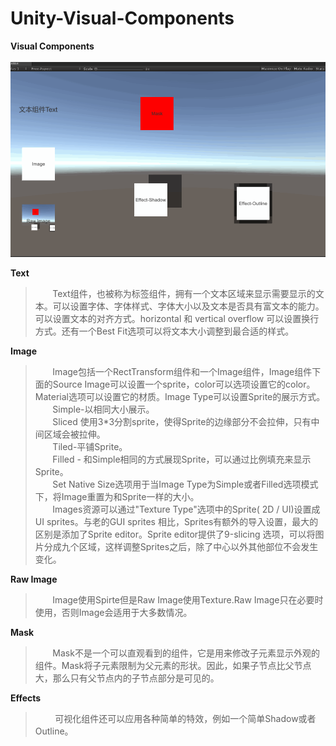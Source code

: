 # Unity-Visual-Components
**Visual Components**<br><br>
![Visual Components](https://github.com/ChallengerCY/Unity-Visual-Components/blob/master/Unity-VisualComponents/Picture%26Gif/Visual%20Components.gif)

**Text**
>&nbsp;&nbsp;&nbsp;&nbsp;&nbsp;&nbsp;&nbsp;Text组件，也被称为标签组件，拥有一个文本区域来显示需要显示的文本。可以设置字体、字体样式、字体大小以及文本是否具有富文本的能力。可以设置文本的对齐方式。horizontal 和 vertical overflow 可以设置换行方式。还有一个Best Fit选项可以将文本大小调整到最合适的样式。

**Image**
>&nbsp;&nbsp;&nbsp;&nbsp;&nbsp;&nbsp;&nbsp;Image包括一个RectTransform组件和一个Image组件，Image组件下面的Source Image可以设置一个sprite，color可以选项设置它的color。Material选项可以设置它的材质。Image Type可以设置Sprite的展示方式。<br>
&nbsp;&nbsp;&nbsp;&nbsp;&nbsp;&nbsp;&nbsp;Simple-以相同大小展示。<br>
&nbsp;&nbsp;&nbsp;&nbsp;&nbsp;&nbsp;&nbsp;Sliced 使用3*3分割sprite，使得Sprite的边缘部分不会拉伸，只有中间区域会被拉伸。 <br>
&nbsp;&nbsp;&nbsp;&nbsp;&nbsp;&nbsp;&nbsp;Tiled-平铺Sprite。 <br>
&nbsp;&nbsp;&nbsp;&nbsp;&nbsp;&nbsp;&nbsp;Filled - 和Simple相同的方式展现Sprite，可以通过比例填充来显示Sprite。<br>
&nbsp;&nbsp;&nbsp;&nbsp;&nbsp;&nbsp;&nbsp;Set Native Size选项用于当Image Type为Simple或者Filled选项模式下，将Image重置为和Sprite一样的大小。<br>
&nbsp;&nbsp;&nbsp;&nbsp;&nbsp;&nbsp;&nbsp;Images资源可以通过"Texture Type"选项中的Sprite( 2D / UI)设置成UI sprites。与老的GUI sprites 相比，Sprites有额外的导入设置，最大的区别是添加了Sprite editor。Sprite editor提供了9-slicing 选项，可以将图片分成九个区域，这样调整Sprites之后，除了中心以外其他部位不会发生变化。

**Raw Image**
>&nbsp;&nbsp;&nbsp;&nbsp;&nbsp;&nbsp;&nbsp;Image使用Spirte但是Raw Image使用Texture.Raw Image只在必要时使用，否则Image会适用于大多数情况。

**Mask**
>&nbsp;&nbsp;&nbsp;&nbsp;&nbsp;&nbsp;&nbsp;Mask不是一个可以直观看到的组件，它是用来修改子元素显示外观的组件。Mask将子元素限制为父元素的形状。因此，如果子节点比父节点大，那么只有父节点内的子节点部分是可见的。

**Effects**
>&nbsp;&nbsp;&nbsp;&nbsp;&nbsp;&nbsp;&nbsp;
可视化组件还可以应用各种简单的特效，例如一个简单Shadow或者Outline。
